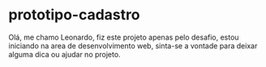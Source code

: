 # prototipo-cadastro

Olá, me chamo Leonardo, fiz este projeto apenas pelo desafio, estou iniciando na area de desenvolvimento web, sinta-se a vontade para deixar alguma dica ou ajudar no projeto.
